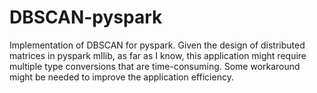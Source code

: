 # DBSCAN-pyspark
Implementation of DBSCAN for pyspark. Given the design of distributed matrices in pyspark mllib, as far as I know, this application might require multiple type conversions that are time-consuming. Some workaround might be needed to improve the application efficiency.
